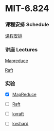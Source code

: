 # MIT-6.824

### 课程安排 Schedule
[课程安排](https://pdos.csail.mit.edu/6.824/schedule.html)

### 讲座 Lectures
[Mapreduce](https://pdos.csail.mit.edu/6.824/notes/l01.txt)

[Raft](https://pdos.csail.mit.edu/6.824/notes/l-raft.txt)

### 实验
- [x] [MapReduce](https://pdos.csail.mit.edu/6.824/labs/lab-mr.html)

- [ ] [Raft](https://pdos.csail.mit.edu/6.824/labs/lab-raft.html)

- [ ] [kvraft](https://pdos.csail.mit.edu/6.824/labs/lab-kvraft.html)

- [ ] [kvshard](https://pdos.csail.mit.edu/6.824/labs/lab-shard.html)
